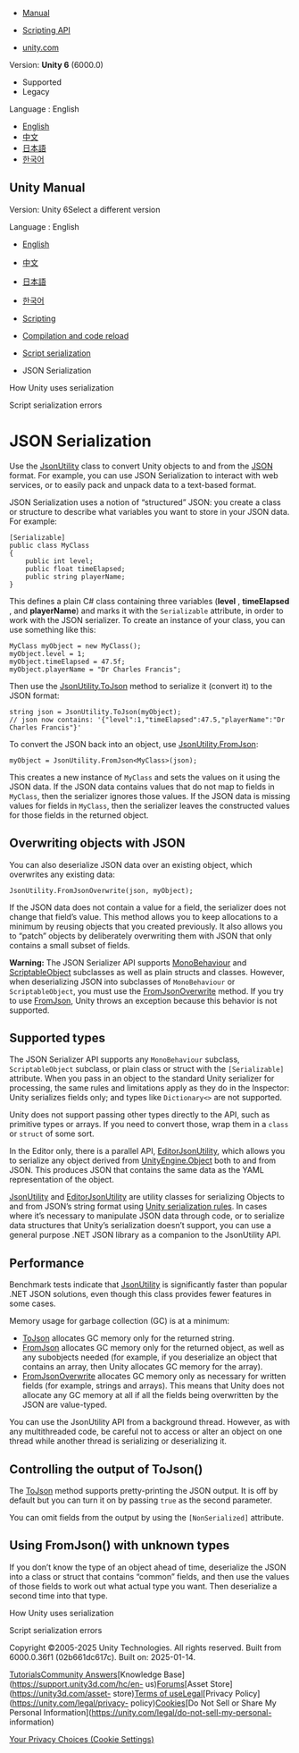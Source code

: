 [](https://docs.unity3d.com)

  * [Manual](../Manual/index.html)
  * [Scripting API](../ScriptReference/index.html)

  * [unity.com](https://unity.com/)

Version: **Unity 6** (6000.0)

  * Supported
  * Legacy

Language : English

  * [English](/Manual/json-serialization.html)
  * [中文](/cn/current/Manual/json-serialization.html)
  * [日本語](/ja/current/Manual/json-serialization.html)
  * [한국어](/kr/current/Manual/json-serialization.html)

[](https://docs.unity3d.com)

## Unity Manual

Version: Unity 6Select a different version

Language : English

  * [English](/Manual/json-serialization.html)
  * [中文](/cn/current/Manual/json-serialization.html)
  * [日本語](/ja/current/Manual/json-serialization.html)
  * [한국어](/kr/current/Manual/json-serialization.html)

  * [Scripting](scripting.html)
  * [Compilation and code reload ](compilation-and-code-reload.html)
  * [Script serialization](script-serialization.html)
  * JSON Serialization

[](script-serialization-how-unity-uses.html)

How Unity uses serialization

[](script-serialization-errors.html)

Script serialization errors

# JSON Serialization

Use the [JsonUtility](../ScriptReference/JsonUtility.html) class to convert
Unity objects to and from the [JSON](http://www.json.org) format. For example,
you can use JSON Serialization to interact with web services, or to easily
pack and unpack data to a text-based format.

JSON Serialization uses a notion of “structured” JSON: you create a class or
structure to describe what variables you want to store in your JSON data. For
example:

    
    
    [Serializable]
    public class MyClass
    {
        public int level;
        public float timeElapsed;
        public string playerName;
    }
    

This defines a plain C# class containing three variables (**level** ,
**timeElapsed** , and **playerName**) and marks it with the `Serializable`
attribute, in order to work with the JSON serializer. To create an instance of
your class, you can use something like this:

    
    
    MyClass myObject = new MyClass();
    myObject.level = 1;
    myObject.timeElapsed = 47.5f;
    myObject.playerName = "Dr Charles Francis";
    

Then use the [JsonUtility.ToJson](../ScriptReference/JsonUtility.ToJson.html)
method to serialize it (convert it) to the JSON format:

    
    
    string json = JsonUtility.ToJson(myObject);
    // json now contains: '{"level":1,"timeElapsed":47.5,"playerName":"Dr Charles Francis"}'
    

To convert the JSON back into an object, use
[JsonUtility.FromJson](../ScriptReference/JsonUtility.FromJson.html):

    
    
    myObject = JsonUtility.FromJson<MyClass>(json);
    

This creates a new instance of `MyClass` and sets the values on it using the
JSON data. If the JSON data contains values that do not map to fields in
`MyClass`, then the serializer ignores those values. If the JSON data is
missing values for fields in `MyClass`, then the serializer leaves the
constructed values for those fields in the returned object.

## Overwriting objects with JSON

You can also deserialize JSON data over an existing object, which overwrites
any existing data:

    
    
    JsonUtility.FromJsonOverwrite(json, myObject);
    

If the JSON data does not contain a value for a field, the serializer does not
change that field’s value. This method allows you to keep allocations to a
minimum by reusing objects that you created previously. It also allows you to
“patch” objects by deliberately overwriting them with JSON that only contains
a small subset of fields.

**Warning:** The JSON Serializer API supports
[MonoBehaviour](../ScriptReference/MonoBehaviour.html) and
[ScriptableObject](../ScriptReference/ScriptableObject.html) subclasses as
well as plain structs and classes. However, when deserializing JSON into
subclasses of `MonoBehaviour` or `ScriptableObject`, you must use the
[FromJsonOverwrite](../ScriptReference/JsonUtility.FromJsonOverwrite.html)
method. If you try to use
[FromJson](../ScriptReference/JsonUtility.FromJson.html), Unity throws an
exception because this behavior is not supported.

## Supported types

The JSON Serializer API supports any `MonoBehaviour` subclass,
`ScriptableObject` subclass, or plain class or struct with the
`[Serializable]` attribute. When you pass in an object to the standard Unity
serializer for processing, the same rules and limitations apply as they do in
the Inspector: Unity serializes fields only; and types like `Dictionary<>` are
not supported.

Unity does not support passing other types directly to the API, such as
primitive types or arrays. If you need to convert those, wrap them in a
`class` or `struct` of some sort.

In the Editor only, there is a parallel API,
[EditorJsonUtility](../ScriptReference/EditorJsonUtility.html), which allows
you to serialize any object derived from
[UnityEngine.Object](../ScriptReference/Object.html) both to and from JSON.
This produces JSON that contains the same data as the YAML representation of
the object.

[JsonUtility](../ScriptReference/JsonUtility.html) and
[EditorJsonUtility](../ScriptReference/EditorJsonUtility.html) are utility
classes for serializing Objects to and from JSON’s string format using [Unity
serialization rules](script-serialization-rules.html). In cases where it’s
necessary to manipulate JSON data through code, or to serialize data
structures that Unity’s serialization doesn’t support, you can use a general
purpose .NET JSON library as a companion to the JsonUtility API.

## Performance

Benchmark tests indicate that
[JsonUtility](../ScriptReference/JsonUtility.html) is significantly faster
than popular .NET JSON solutions, even though this class provides fewer
features in some cases.

Memory usage for garbage collection (GC) is at a minimum:

  * [ToJson](../ScriptReference/JsonUtility.ToJson.html) allocates GC memory only for the returned string.
  * [FromJson](../ScriptReference/JsonUtility.FromJson.html) allocates GC memory only for the returned object, as well as any subobjects needed (for example, if you deserialize an object that contains an array, then Unity allocates GC memory for the array).
  * [FromJsonOverwrite](../ScriptReference/JsonUtility.FromJsonOverwrite.html) allocates GC memory only as necessary for written fields (for example, strings and arrays). This means that Unity does not allocate any GC memory at all if all the fields being overwritten by the JSON are value-typed.

You can use the JsonUtility API from a background thread. However, as with any
multithreaded code, be careful not to access or alter an object on one thread
while another thread is serializing or deserializing it.

## Controlling the output of ToJson()

The [ToJson](../ScriptReference/JsonUtility.ToJson.html) method supports
pretty-printing the JSON output. It is off by default but you can turn it on
by passing `true` as the second parameter.

You can omit fields from the output by using the `[NonSerialized]` attribute.

## Using FromJson() with unknown types

If you don’t know the type of an object ahead of time, deserialize the JSON
into a class or struct that contains “common” fields, and then use the values
of those fields to work out what actual type you want. Then deserialize a
second time into that type.

[](script-serialization-how-unity-uses.html)

How Unity uses serialization

[](script-serialization-errors.html)

Script serialization errors

Copyright ©2005-2025 Unity Technologies. All rights reserved. Built from
6000.0.36f1 (02b661dc617c). Built on: 2025-01-14.

[Tutorials](https://learn.unity.com/)[Community
Answers](https://answers.unity3d.com)[Knowledge
Base](https://support.unity3d.com/hc/en-
us)[Forums](https://forum.unity3d.com)[Asset Store](https://unity3d.com/asset-
store)[Terms of
use](https://docs.unity3d.com/Manual/TermsOfUse.html)[Legal](https://unity.com/legal)[Privacy
Policy](https://unity.com/legal/privacy-
policy)[Cookies](https://unity.com/legal/cookie-policy)[Do Not Sell or Share
My Personal Information](https://unity.com/legal/do-not-sell-my-personal-
information)

[Your Privacy Choices (Cookie Settings)](javascript:void\(0\);)

